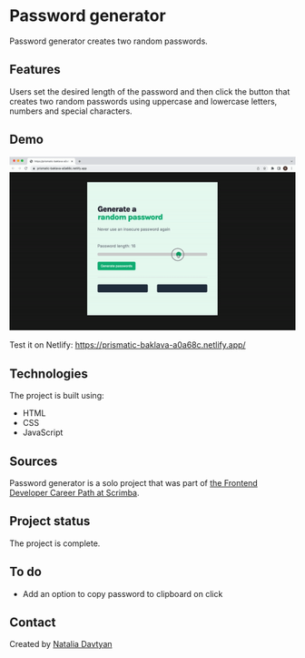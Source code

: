 # Password generator

Password generator creates two random passwords.

## Features
Users set the desired length of the password and then click the button that creates two random passwords using uppercase and lowercase letters, numbers and special characters.

## Demo
![The demonstration](./password-generator.gif)

Test it on Netlify: https://prismatic-baklava-a0a68c.netlify.app/

## Technologies
The project is built using:
* HTML
* CSS
* JavaScript

## Sources
Password generator is a solo project that was part of [the Frontend Developer Career Path at Scrimba](https://scrimba.com/learn/frontend).

## Project status
The project is complete.

## To do
* Add an option to copy password to clipboard on click

## Contact
Created by [Natalia Davtyan](https://github.com/nataliadavtyan)